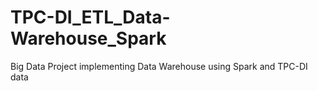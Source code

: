 # TPC-DI_ETL_Data-Warehouse_Spark
Big Data Project implementing Data Warehouse using Spark and TPC-DI data 
